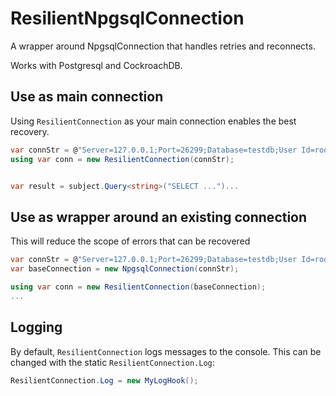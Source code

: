 # ResilientNpgsqlConnection

A wrapper around NpgsqlConnection that handles retries and reconnects.

Works with Postgresql and CockroachDB.

## Use as main connection

Using `ResilientConnection` as your main connection enables the best recovery.

```csharp
var connStr = @"Server=127.0.0.1;Port=26299;Database=testdb;User Id=root;...";
using var conn = new ResilientConnection(connStr);


var result = subject.Query<string>("SELECT ...")...
```

## Use as wrapper around an existing connection

This will reduce the scope of errors that can be recovered

```csharp
var connStr = @"Server=127.0.0.1;Port=26299;Database=testdb;User Id=root;...";
var baseConnection = new NpgsqlConnection(connStr);

using var conn = new ResilientConnection(baseConnection);
...
```

## Logging

By default, `ResilientConnection` logs messages to the console.
This can be changed with the static `ResilientConnection.Log`:

```csharp
ResilientConnection.Log = new MyLogHook();
```